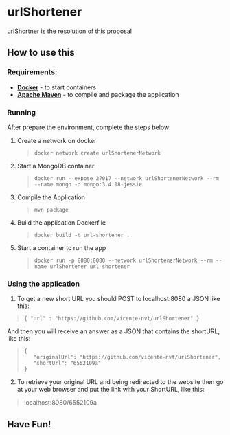 # urlShortener

urlShortner is the resolution of this [proposal](https://gist.github.com/FylmTM/e3c4e5f337a176e94d6dd51703068925)



## How to use this

### Requirements:

* [**Docker**](https://www.docker.com/products/docker-desktop) - to start containers
* [**Apache Maven**](https://maven.apache.org/) - to compile and package the application

### Running


After prepare the environment, complete the steps below:

1. Create a network on docker

	> ```docker network create urlShortenerNetwork```

2. Start a MongoDB container

	> ```docker run --expose 27017 --network urlShortenerNetwork --rm --name mongo -d mongo:3.4.18-jessie```
	
3. Compile the Application

	> ```mvn package```
	
4. Build the application Dockerfile

	> ```docker build -t url-shortener .```

5. Start a container to run the app

	> ```docker run -p 8080:8080 --network urlShortenerNetwork --rm --name urlShortener url-shortener```



### Using the application

1. To get a new short URL you should POST to localhost:8080 a JSON like this:

> ```{ "url" : "https://github.com/vicente-nvt/urlShortener" }```

And then you will receive an answer as a JSON that contains the shortURL, like this:

>```
>{
>    "originalUrl": "https://github.com/vicente-nvt/urlShortener",
>    "shortUrl": "6552109a"
>}
>```

2. To retrieve your original URL and being redirected to the website then go at your web browser and put the link with your ShortURL, like this:

> localhost:8080/6552109a

## Have Fun!
